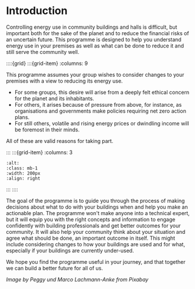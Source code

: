  # Introduction

Controlling energy use in community buildings and halls is difficult, but important both for the sake of the planet and to reduce the financial risks of an uncertain future.   This programme is designed to help you understand energy use in your premises as well as what can be done to reduce it and still serve the community well.   

 
::::{grid} 
:::{grid-item}
:columns: 9


This programme assumes your group wishes to consider changes to your premises with a view to reducing its energy use. 

- For some groups, this desire will arise from a deeply felt ethical concern for the planet and its inhabitants.  
- For others, it arises because of pressure from above, for instance, as organisations and governments make policies requiring net zero action plans.  
- For still others, volatile and rising energy prices or dwindling income will be foremost in their minds.  

All of these are valid reasons for taking part. 

:::
:::{grid-item}
:columns: 3
```{image} ../images/path-g9c5fe6cfd_1280.jpg
:alt: 
:class: mb-1
:width: 200px
:align: right
```
:::
::::


The goal of the programme is to guide you through the process of making decisions about what to do with your buildings when and help you make an actionable plan.  The programme won't make anyone into a technical expert, but it will equip you with the right concepts and information to engage confidently with building professionals and get better outcomes for your community.  It will also help your community think about your situation and agree what should be done, an important outcome in itself.  This might include considering changes to how your buildings are used and for what, especially if your buildings are currently under-used.

We hope you find the programme useful in your journey, and that together we can build a better future for all of us. 

*Image by Peggy und Marco Lachmann-Anke from Pixabay* 

<!--
../images/1199px-Gabal_El-Zayt_Wind_farm.png
*(c) حُميد, CC BY-SA 4.0 <https://creativecommons.org/licenses/by-sa/4.0>, via Wikimedia Commons*
-->


